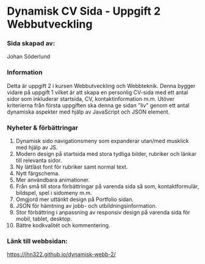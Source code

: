 # Dynamisk CV Sida - Uppgift 2 Webbutveckling

### Sida skapad av:

Johan Söderlund

### Information

Detta är uppgift 2 i kursen Webbutveckling och Webbteknik. Denna bygger vidare på uppgift 1 vilket är att skapa en personlig CV-sida med ett antal sidor som inkluderar startsida, CV, kontaktinformation m.m. Utöver kriterierna från första uppgiften ska denna ge sidan "liv" genom ett antal dynamiska aspekter med hjälp av JavaScript och JSON element.

### Nyheter & förbättringar

1. Dynamisk sido navigationsmeny som expanderar utan/med musklick med hjälp av JS.
2. Modern design på startsida med stora tydliga bilder, rubriker och länkar till relevanta sidor.
3. Ny lättläst font för rubriker samt normal text.
4. Nytt färgschema.
5. Mer användbara animationer.
6. Från små till stora förbättringar på varenda sida så som, kontaktformulär, bildspel, spel i sidomeny m.m.
7. Omgjord mer uttänkt design på Portfolio sidan.
8. JSON för hämtning av jobb- och utbildningsinformation.
9. Stor förbättring i anpassning av responsiv design på varenda sida för mobil, tablet, desktop.
10. Bättre kodkvalitét och kommentering.

### Länk till webbsidan:

https://jhn322.github.io/dynamisk-webb-2/

<!-- Portfolio: Style the images left, right, left, right and smaller images  -->
<!-- Gissa numret: Reset knapp, stänga av gissa knapp -->
<!-- Change font for text (not headlines)? -->
<!-- Semantics html SEO -->
<!-- Check errors -->
<!-- Check REQUIRMENTS! -->
